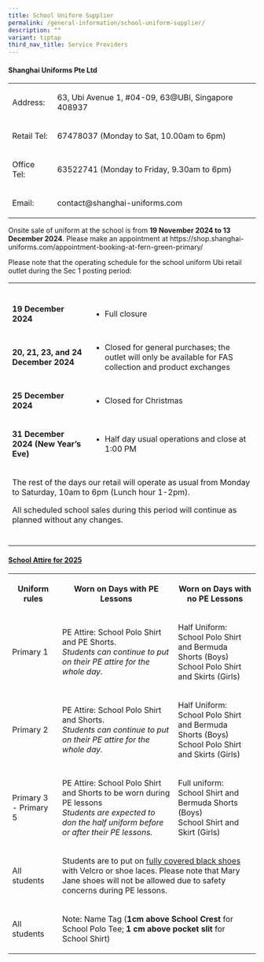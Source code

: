 ```yaml
---
title: School Uniform Supplier
permalink: /general-information/school-uniform-supplier/
description: ""
variant: tiptap
third_nav_title: Service Providers
---
```

<h4><strong>Shanghai Uniforms Pte Ltd</strong></h4>
<table style="minWidth: 50px">
<colgroup>
<col>
<col>
</colgroup>
<tbody>
<tr>
<td rowspan="1" colspan="1">
<p>Address:</p>
</td>
<td rowspan="1" colspan="1">
<p>63, Ubi Avenue 1, #04-09, 63@UBI, Singapore 408937</p>
</td>
</tr>
<tr>
<td rowspan="1" colspan="1">
<p>Retail Tel:</p>
</td>
<td rowspan="1" colspan="1">
<p>67478037 (Monday to Sat, 10.00am to 6pm)</p>
</td>
</tr>
<tr>
<td rowspan="1" colspan="1">
<p>Office Tel:</p>
</td>
<td rowspan="1" colspan="1">
<p>63522741 (Monday to Friday, 9.30am to 6pm)</p>
</td>
</tr>
<tr>
<td rowspan="1" colspan="1">
<p>Email:</p>
</td>
<td rowspan="1" colspan="1">
<p><a rel="noopener noreferrer nofollow" target="_blank">contact@shanghai-uniforms.com</a>
</p>
</td>
</tr>
</tbody>
</table>
<p>Onsite sale of uniform at the school is from <strong>19 November 2024 to 13 December 2024</strong>.
Please make an appointment at <a rel="noopener noreferrer nofollow" target="_blank">https://shop.shanghai-uniforms.com/appointment-booking-at-fern-green-primary/</a>
</p>
<p>Please note that the operating schedule for the school uniform Ubi retail
outlet during the Sec 1 posting period:</p>
<table style="minWidth: 50px">
<colgroup>
<col>
<col>
</colgroup>
<tbody>
<tr>
<th rowspan="1" colspan="1">
<p></p>
</th>
<th rowspan="1" colspan="1">
<p></p>
</th>
</tr>
<tr>
<td rowspan="1" colspan="1">
<p><strong>19 December 2024</strong>
</p>
</td>
<td rowspan="1" colspan="1">
<ul data-tight="true" class="tight">
<li>
<p>Full closure</p>
</li>
</ul>
</td>
</tr>
<tr>
<td rowspan="1" colspan="1">
<p><strong>20, 21, 23, and 24 December 2024</strong>
</p>
</td>
<td rowspan="1" colspan="1">
<ul data-tight="true" class="tight">
<li>
<p>Closed for general purchases; the outlet will only be available for FAS
collection and product exchanges</p>
</li>
</ul>
</td>
</tr>
<tr>
<td rowspan="1" colspan="1">
<p><strong>25 December 2024</strong>
</p>
</td>
<td rowspan="1" colspan="1">
<ul data-tight="true" class="tight">
<li>
<p>Closed for Christmas</p>
</li>
</ul>
</td>
</tr>
<tr>
<td rowspan="1" colspan="1">
<p><strong>31 December 2024 (New Year’s Eve)</strong>
</p>
</td>
<td rowspan="1" colspan="1">
<ul data-tight="true" class="tight">
<li>
<p>Half day usual operations and close at 1:00 PM</p>
</li>
</ul>
</td>
</tr>
<tr>
<td rowspan="1" colspan="2">
<p>The rest of the days our retail will operate as usual from Monday to Saturday,
10am to 6pm (Lunch hour 1-2pm).</p>
<p>All scheduled school sales during this period will continue as planned
without any changes.</p>
</td>
</tr>
<tr>
<td rowspan="1" colspan="1">
<p></p>
</td>
<td rowspan="1" colspan="1">
<p></p>
</td>
</tr>
</tbody>
</table>
<h4><strong><u>School Attire for 2025</u></strong></h4>
<table style="minWidth: 75px">
<colgroup>
<col>
<col>
<col>
</colgroup>
<tbody>
<tr>
<th rowspan="1" colspan="1">
<p>Uniform rules</p>
</th>
<th rowspan="1" colspan="1">
<p>Worn on Days with PE Lessons</p>
</th>
<th rowspan="1" colspan="1">
<p>Worn on Days with no PE Lessons</p>
</th>
</tr>
<tr>
<td rowspan="1" colspan="1">
<p>Primary 1</p>
</td>
<td rowspan="1" colspan="1">
<p>PE Attire: School Polo Shirt and PE Shorts.
<br><em>Students can continue to put on their PE attire for the whole day.</em> 
<br>
</p>
</td>
<td rowspan="1" colspan="1">
<p>Half Uniform:
<br>School Polo Shirt and Bermuda Shorts (Boys)
<br>School Polo Shirt and Skirts (Girls)</p>
</td>
</tr>
<tr>
<td rowspan="1" colspan="1">
<p>Primary 2</p>
</td>
<td rowspan="1" colspan="1">
<p>PE Attire: School Polo Shirt and Shorts.
<br><em>Students can continue to put on their PE attire for the whole day.</em> 
<br>
</p>
</td>
<td rowspan="1" colspan="1">
<p>Half Uniform:
<br>School Polo Shirt and Bermuda Shorts (Boys)
<br>School Polo Shirt and Skirts (Girls)</p>
</td>
</tr>
<tr>
<td rowspan="1" colspan="1">
<p>Primary 3 - Primary 5</p>
</td>
<td rowspan="1" colspan="1">
<p>PE Attire: School Polo Shirt and Shorts to be worn during PE lessons
<br><em>Students are expected to don the half uniform before or after their PE lessons.</em>
</p>
</td>
<td rowspan="1" colspan="1">
<p>Full uniform:
<br>School Shirt and Bermuda Shorts (Boys)
<br>School Shirt and Skirt (Girls)</p>
</td>
</tr>
<tr>
<td rowspan="1" colspan="1">
<p>All students</p>
</td>
<td rowspan="1" colspan="2">
<p>Students are to put on <u>fully covered black shoes</u> with Velcro or shoe
laces. Please note that Mary Jane shoes will not be allowed due to safety
concerns during PE lessons.</p>
</td>
</tr>
<tr>
<td rowspan="1" colspan="1">
<p>All students</p>
</td>
<td rowspan="1" colspan="2">
<p>Note: Name Tag (<strong>1cm above School Crest</strong> for School Polo
Tee; <strong>1 cm above pocket slit</strong> for School Shirt)</p>
</td>
</tr>
</tbody>
</table>
<p></p>